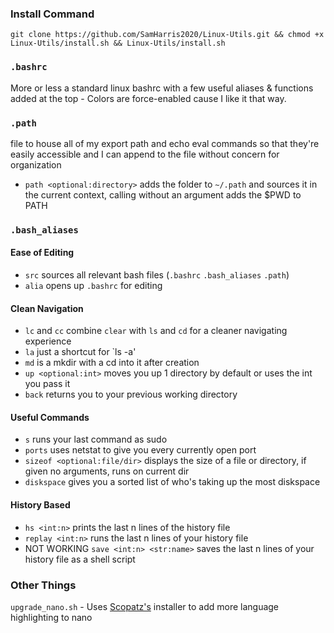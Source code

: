 ### Install Command
`git clone https://github.com/SamHarris2020/Linux-Utils.git && chmod +x Linux-Utils/install.sh && Linux-Utils/install.sh`

### `.bashrc`
More or less a standard linux bashrc with a few useful aliases & functions added at the top - Colors are force-enabled cause I like it that way.

### `.path`
file to house all of my export path and echo eval commands so that they're easily accessible and I can append to the file without concern for organization
- `path <optional:directory>` adds the folder to `~/.path` and sources it in the current context, calling without an argument adds the $PWD to PATH

### `.bash_aliases`

#### Ease of Editing
- `src` sources all relevant bash files (`.bashrc` `.bash_aliases` `.path`)
- `alia` opens up `.bashrc` for editing 

#### Clean Navigation
- `lc` and `cc` combine `clear` with `ls` and `cd` for a cleaner navigating experience
- `la` just a shortcut for `ls -a'
- `md` is a mkdir with a cd into it after creation
- `up <optional:int>` moves you up 1 directory by default or uses the int you pass it
- `back` returns you to your previous working directory

#### Useful Commands
- `s` runs your last command as sudo
- `ports` uses netstat to give you every currently open port 
- `sizeof <optional:file/dir>` displays the size of a file or directory, if given no arguments, runs on current dir
- `diskspace` gives you a sorted list of who's taking up the most diskspace

#### History Based
- `hs <int:n>` prints the last n lines of the history file
- `replay <int:n>` runs the last n lines of your history file
- NOT WORKING `save <int:n> <str:name>` saves the last n lines of your history file as a shell script   

### Other Things
`upgrade_nano.sh` - Uses [Scopatz's](https://github.com/scopatz/nanorc) installer to add more language highlighting to nano
